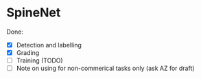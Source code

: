 # SpineNet

Done:
- [x] Detection and labelling
- [x] Grading
- [ ] Training (TODO)
- [ ] Note on using for non-commerical tasks only (ask AZ for draft)
